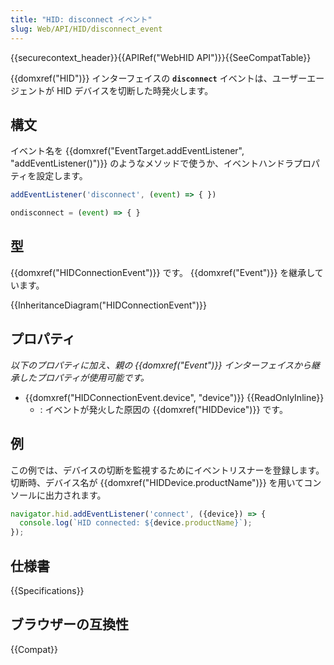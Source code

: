 ```yaml
---
title: "HID: disconnect イベント"
slug: Web/API/HID/disconnect_event
---
```


{{securecontext_header}}{{APIRef("WebHID API")}}{{SeeCompatTable}}

{{domxref("HID")}}  インターフェイスの **`disconnect`** イベントは、ユーザーエージェントが HID デバイスを切断した時発火します。

## 構文

イベント名を {{domxref("EventTarget.addEventListener", "addEventListener()")}} のようなメソッドで使うか、イベントハンドラプロパティを設定します。

```js
addEventListener('disconnect', (event) => { })

ondisconnect = (event) => { }
```

## 型

{{domxref("HIDConnectionEvent")}} です。 {{domxref("Event")}} を継承しています。

{{InheritanceDiagram("HIDConnectionEvent")}}

## プロパティ

_以下のプロパティに加え、親の {{domxref("Event")}} インターフェイスから継承したプロパティが使用可能です。_

- {{domxref("HIDConnectionEvent.device", "device")}} {{ReadOnlyInline}}
  - : イベントが発火した原因の {{domxref("HIDDevice")}} です。

## 例

この例では、デバイスの切断を監視するためにイベントリスナーを登録します。切断時、デバイス名が {{domxref("HIDDevice.productName")}} を用いてコンソールに出力されます。

```js
navigator.hid.addEventListener('connect', ({device}) => {
  console.log(`HID connected: ${device.productName}`);
});
```

## 仕様書

{{Specifications}}

## ブラウザーの互換性

{{Compat}}
